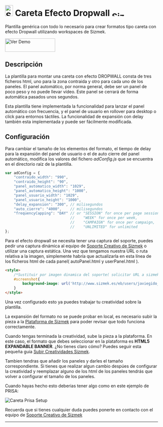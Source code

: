 # <a href="https://platform.mediamind.com"><img src="http://www.sizmek.es/eb/users/javiegido_/__logos/HTML5.png" alt="Sizmek" width="26" height="36" /></a> Careta Efecto Dropwall <a href="https://platform.mediamind.com"><img src="http://www.sizmek.es/eb/users/javiegido_/__logos/logo-dark.png" alt="Sizmek" width="57" height="15" /></a>

Plantilla genérica con todo lo necesario para crear formatos tipo careta con efecto Dropwall utilizando workspaces de Sizmek.

<a href="http://www.sizmek.es/eb/users/javiegido_/__TESTS/DEMO_Careta_Dropwall.html" target="_blank"><img src="http://www.sizmek.es/eb/users/javiegido_/__Screenshots/verDemo.png" alt="Ver Demo" width="165" height="44" /></a>


## Descripción

La plantilla para montar una careta con efecto DROPWALL consta de tres ficheros html, uno para la zona contraida y otro para cada uno de los paneles. El panel automático, por norma general, debe ser un panel de poco peso y no puede llevar vídeo. Este panel se cerrará de forma automática pasados unos segundos.

Esta plantilla tiene implementada la funcionalidad para lanzar el panel automático con frecuencia, y el panel de usuario en rollover para desktop o click para entornos táctiles. La funcionalidad de expansión con delay también esta implementada y puede ser fácilmente modificada.


## Configuración 

Para cambiar el tamaño de los elementos del formato, el tiempo de delay para la expansión del panel de usuario o el de auto cierre del panel automático, modifica los valores del fichero *adConfig.js* que se encuentra en el directorio raíz de la plantilla.

```javascript
var adConfig = {
    "contraido_width": "990",
    "contraido_height": "90",
    "panel_automatico_width": "1029",
    "panel_automatico_height": "1000",
    "panel_usuario_width": "1029",
    "panel_usuario_height": "1000",
    "delay_expansion": "300", // milisegundos
    "auto_cierre": "4000",    // milisegundos
    "frequencyCapping": "DAY" // or "SESSION" for once per page session,
                              //    "WEEK" for once per week, 
                              //    "CAMPAIGN" for once per campaign,
                              //    "UNLIMITED" for unlimited
};
```
Para el efecto dropwall se necesita tener una captura del soporte, puedes pedir una captura dinámica al equipo de <a href="mailto:creativesupport-spain@sizmek.com">Soporte Creativo de Sizmek</a> o utilizar una captura estática. Una vez que tengamos nuestra URL o ruta relativa a la imagen, simplemente habría que actualizarla en esta línea de los ficheros html de cada panel( autoPanel.html y userPanel.html ).

```html
<style>
	/*Sustituir por imagen dinamica del soporte( solicitar URL a sizmek ) */
	#screenshot{
		background-image: url('http://www.sizmek.es/eb/users/javiegido_/__Screenshots/elmundo.jpg');
	}
</style>
``` 

Una vez configurado esto ya puedes trabajar tu creatividad sobre la plantilla.

La expansión del formato no se puede probar en local, es necesario subir la pieza a la [Plataforma de Sizmek](https://platform.mediamind.com) para poder revisar que todo funciona correctamente.

Cuando tengas terminada la creatividad, sube la pieza a la plataforma. En este caso, el formato que debes seleccionar en la plataforma es **HTML5 EXPANDABLE BANNER**. ¿No tienes claro cómo? Puedes seguir esta pequeña guia [Subir Creatividades Sizmek](http://sizmek.es/wiki/doku.php?id=subir_creatividades_html5).

Tambien tendras que añadir los paneles y darles el tamaño correspondiente. Si tienes que realizar algun cambio despúes de configurar la creatividad y reemplazar alguno de los html de los paneles tendrás que volver a configurar el tamaño de los paneles.

Cuando hayas hecho esto deberias tener algo como en este ejemplo de PRISA:

![Careta Prisa Setup](https://cloud.githubusercontent.com/assets/15161388/10859039/d2f333a0-7f59-11e5-89b8-b98e6d294d56.png)

Recuerda que si tienes cualquier duda puedes ponerte en contacto con el equipo de <a href="mailto:creativesupport-spain@sizmek.com">Soporte Creativo de Sizmek</a>

***